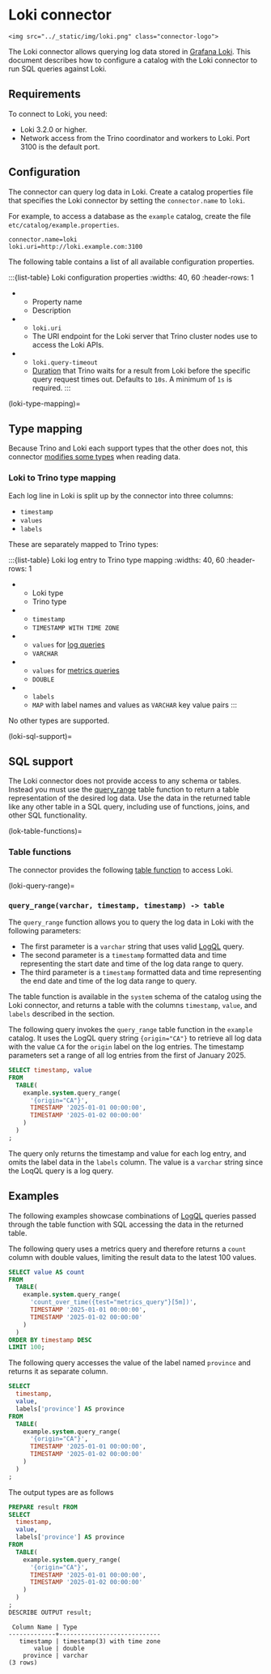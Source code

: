 # Loki connector

```{raw} html
<img src="../_static/img/loki.png" class="connector-logo">
```

The Loki connector allows querying log data stored in [Grafana
Loki](https://grafana.com/oss/loki/). This document describes how to configure a
catalog with the Loki connector to run SQL queries against Loki.

## Requirements

To connect to Loki, you need:

- Loki 3.2.0 or higher.
- Network access from the Trino coordinator and workers to Loki. Port 3100 is
  the default port.

## Configuration

The connector can query log data in Loki. Create a catalog properties file that
specifies the Loki connector by setting the `connector.name` to `loki`.

For example, to access a database as the `example` catalog, create the file
`etc/catalog/example.properties`.

```text
connector.name=loki
loki.uri=http://loki.example.com:3100
```

The following table contains a list of all available configuration properties.

:::{list-table} Loki configuration properties
:widths: 40, 60
:header-rows: 1

* - Property name
  - Description
* - `loki.uri`
  - The URI endpoint for the Loki server that Trino cluster nodes use to access
    the Loki APIs.
* - `loki.query-timeout`
  - [Duration](prop-type-duration) that Trino waits for a result from Loki
    before the specific query request times out. Defaults to `10s`. A minimum of
    `1s` is required.
:::

(loki-type-mapping)=
## Type mapping

Because Trino and Loki each support types that the other does not, this
connector [modifies some types](type-mapping-overview) when reading data.

### Loki to Trino type mapping

Each log line in Loki is split up by the connector into three columns:

* `timestamp`
* `values`
* `labels`

These are separately mapped to Trino types:

:::{list-table} Loki log entry to Trino type mapping
:widths: 40, 60
:header-rows: 1

* - Loki type
  - Trino type
* - `timestamp`
  - `TIMESTAMP WITH TIME ZONE`
* - `values` for [log queries](https://grafana.com/docs/loki/latest/query/log_queries/)
  - `VARCHAR`
* - `values` for [metrics queries](https://grafana.com/docs/loki/latest/query/metric_queries/)
  - `DOUBLE`
* - `labels`
  - `MAP` with label names and values as `VARCHAR` key value pairs
:::

No other types are supported.

(loki-sql-support)=
## SQL support

The Loki connector does not provide access to any schema or tables. Instead you
must use the [query_range](loki-query-range) table function to return a table
representation of the desired log data. Use the data in the returned table like
any other table in a SQL query, including use of functions, joins, and other SQL
functionality.

(lok-table-functions)=
### Table functions

The connector provides the following [table function](/functions/table) to
access Loki.

(loki-query-range)=
### `query_range(varchar, timestamp, timestamp) -> table`

The `query_range` function allows you to query the log data in Loki with the
following parameters:

* The first parameter is a `varchar` string that uses valid
  [LogQL](https://grafana.com/docs/loki/latest/query/) query.
* The second parameter is a `timestamp` formatted data and time representing the
  start date and time of the log data range to query.
* The third parameter is a `timestamp` formatted data and time representing the
  end date and time of the log data range to query.

The table function is available in the `system` schema of the catalog using the
Loki connector, and returns a table with the columns `timestamp`, `value`, and
`labels` described in the [](loki-type-mapping) section.

The following query invokes the `query_range` table function in the `example`
catalog. It uses the LogQL query string `{origin="CA"}` to retrieve all log data
with the value `CA` for the `origin` label on the log entries. The timestamp
parameters set a range of all log entries from the first of January 2025. 

```sql
SELECT timestamp, value 
FROM
  TABLE(
    example.system.query_range(
      '{origin="CA"}',
      TIMESTAMP '2025-01-01 00:00:00',
      TIMESTAMP '2025-01-02 00:00:00'
    )
  )
;
```    

The query only returns the timestamp and value for each log entry, and omits the
label data in the `labels` column. The value is a `varchar` string since the
LoqQL query is a log query.

## Examples

The following examples showcase combinations of
[LogQL](https://grafana.com/docs/loki/latest/query/) queries passed through the
table function with SQL accessing the data in the returned table. 

The following query uses a metrics query and therefore returns a `count` column
with double values, limiting the result data to the latest 100 values.

```sql
SELECT value AS count
FROM
  TABLE(
    example.system.query_range(
      'count_over_time({test="metrics_query"}[5m])',
      TIMESTAMP '2025-01-01 00:00:00',
      TIMESTAMP '2025-01-02 00:00:00'
    )
  )
ORDER BY timestamp DESC
LIMIT 100;
```

The following query accesses the value of the label named `province` and returns
it as separate column.

```sql
SELECT 
  timestamp, 
  value, 
  labels['province'] AS province
FROM
  TABLE(
    example.system.query_range(
      '{origin="CA"}',
      TIMESTAMP '2025-01-01 00:00:00',
      TIMESTAMP '2025-01-02 00:00:00'
    )
  )
;
```

The output types are as follows

```sql
PREPARE result FROM
SELECT 
  timestamp, 
  value, 
  labels['province'] AS province
FROM
  TABLE(
    example.system.query_range(
      '{origin="CA"}',
      TIMESTAMP '2025-01-01 00:00:00',
      TIMESTAMP '2025-01-02 00:00:00'
    )
  )
;
DESCRIBE OUTPUT result;
```

```
 Column Name | Type
-------------+----------------------------
   timestamp | timestamp(3) with time zone
       value | double
    province | varchar
(3 rows)
```
